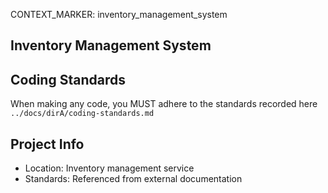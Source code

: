 CONTEXT_MARKER: inventory_management_system

## Inventory Management System

## Coding Standards
When making any code, you MUST adhere to the standards recorded here `../docs/dirA/coding-standards.md`

## Project Info
- Location: Inventory management service
- Standards: Referenced from external documentation